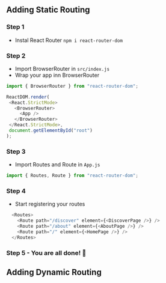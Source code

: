 ## Adding Static Routing

### Step 1

- Instal React Router `npm i react-router-dom`

### Step 2

- Import BrowserRouter in `src/index.js`
- Wrap your app inn BrowserRouter

```js
import { BrowserRouter } from "react-router-dom";

ReactDOM.render(
 <React.StrictMode>
   <BrowserRouter>
     <App />
   </BrowserRouter> 
 </React.StrictMode>,
 document.getElementById("root")
);
```

### Step 3

- Import Routes and Route in `App.js`

```js
import { Routes, Route } from "react-router-dom";
```

### Step 4

- Start registering your routes

```js
  <Routes>
    <Route path="/discover" element={<DiscoverPage />} />
    <Route path="/about" element={<AboutPage />} />
    <Route path="/" element={<HomePage />} />
  </Routes>
```

### Step 5 - You are all done! 🎉

## Adding Dynamic Routing
